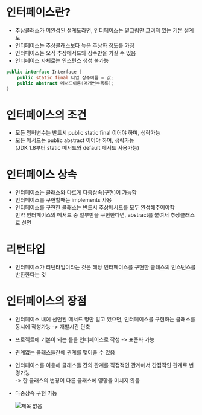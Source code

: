 # 인터페이스란?
  - 추상클래스가 미완성된 설계도라면, 인터페이스는 밑그림만 그려져 있는 기본 설계도
  - 인터페이스는 추상클래스보다 높은 추상화 정도를 가짐
  - 인터페이스는 오직 추상메서드와 상수만을 가질 수 있음 
  - 인터페이스 자체로는 인스턴스 생성 불가능

```java
public interface Interface {
	public static final 타입 상수이름 = 값;
	public abstract 메서드이름(매개변수목록);
}

```
# 인터페이스의 조건
  - 모든 멤버변수는 반드시 public static final 이어야 하며, 생략가능
  - 모든 메서드는 public abstract 이어야 하며, 생략가능 <br>
     (JDK 1.8부터 static 메서드와 default 메서드 사용가능)

# 인터페이스 상속
  - 인터페이스는 클래스와 다르게 다중상속(구현)이 가능함
  - 인터페이스를 구현할때는 implements 사용
  - 인터페이스를 구현한 클래스는 반드시 추상메서드를 모두 완성해주어야함 <br>
    만약 인터페이스의 메서드 중 일부만을 구현한다면, abstract를 붙여서 추상클래스로 선언

# 리턴타입
  - 인터페이스가 리턴타입이라는 것은 해당 인터페이스를 구현한 클래스의 인스턴스를 반환한다는 것

# 인터페이스의 장점
  - 인터페이스 내에 선언된 메서드 명만 알고 있으면, 인터페이스를 구현하는 클래스를 동시에 작성가능 -> 개발시간 단축
  - 프로젝트에 기본이 되는 틀을 인터페이스로 작성 -> 표준화 가능
  - 관계없는 클래스들간에 관계를 맺어줄 수 있음
  - 인터페이스를 이용해 클래스들 간의 관계를 직접적인 관계에서 간접적인 관계로 변경가능 <br>
    -> 한 클래스의 변경이 다른 클래스에 영향을 미치지 않음
  - 다중상속 구현 가능

    ![제목 없음](https://github.com/KYOUNGBEOM/STUDY/assets/112946948/57b5a9dd-76ee-447c-ba07-e0e2993d25b1)


    
